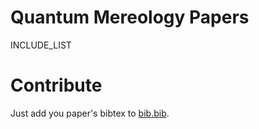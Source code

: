 # Quantum Mereology Papers

INCLUDE_LIST

# Contribute
Just add you paper's bibtex to [bib.bib](bib.bib).
